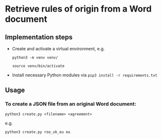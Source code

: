 # Retrieve rules of origin from a Word document

## Implementation steps

- Create and activate a virtual environment, e.g.

  `python3 -m venv venv/`
  
  `source venv/bin/activate`

- Install necessary Python modules via `pip3 install -r requirements.txt`

## Usage

### To create a JSON file from an original Word document:
`python3 create.py <filename> <agreement>`

e.g. 

`python3 create.py roo_uk_eu eu`
